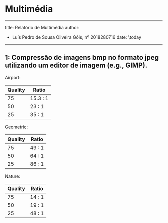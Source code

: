 # Multimédia

---
title: Relatório de Multimédia
author:
  - Luís Pedro de Sousa Oliveira Góis, nº 2018280716
date: \today
---

## 1: Compressão de imagens bmp no formato jpeg utilizando um editor de imagem (e.g., GIMP).

Airport:

| Quality | Ratio |
| -------------- | --------------- |
| 75 | 15.3 : 1 |
| 50 | 23 : 1 |
| 25 | 35 : 1 |

Geometric:

| Quality | Ratio |
| -------------- | --------------- |
| 75 | 49 : 1 |
| 50 | 64 : 1 |
| 25 | 86 : 1 |

Nature:

| Quality | Ratio |
| -------------- | --------------- |
| 75 | 14 : 1 |
| 50 | 19 : 1 |
| 25 | 48 : 1 |
